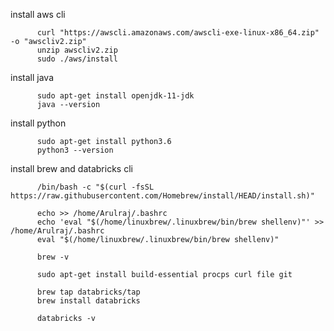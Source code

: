 install aws cli

          curl "https://awscli.amazonaws.com/awscli-exe-linux-x86_64.zip" -o "awscliv2.zip"
          unzip awscliv2.zip
          sudo ./aws/install
          
install java

          sudo apt-get install openjdk-11-jdk
          java --version

install python

          sudo apt-get install python3.6
          python3 --version

install brew and databricks cli

          /bin/bash -c "$(curl -fsSL https://raw.githubusercontent.com/Homebrew/install/HEAD/install.sh)"

          echo >> /home/Arulraj/.bashrc
          echo 'eval "$(/home/linuxbrew/.linuxbrew/bin/brew shellenv)"' >> /home/Arulraj/.bashrc
          eval "$(/home/linuxbrew/.linuxbrew/bin/brew shellenv)"

          brew -v

          sudo apt-get install build-essential procps curl file git

          brew tap databricks/tap
          brew install databricks

          databricks -v


